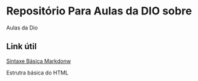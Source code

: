 # Repositório Para Aulas da DIO sobre
Aulas da Dio

## Link útil
[Sintaxe Básica Markdonw](https://www.markdownguide.org/basic-syntax/)


Estrutra básica do HTML

<!--<!DOCTYPE html> (Serve para informar ao navegador que o arquivo é do tipo HTML5)
<html>
  <head>
    <meta>
    <title></title>
  </head>
  <body>
  </body>
</html>-->
